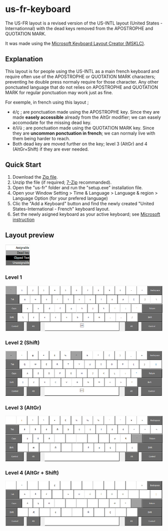 # us-fr-keyboard

The US-FR layout is a revised version of the US-INTL layout (United States - Internationnal) with the dead keys removed from the APOSTROPHE and QUOTATION MARK.
 
It was made using the [Microsoft Keyboard Layout Creator (MSKLC)](https://www.microsoft.com/en-us/download/details.aspx?id=102134).

## Explanation

This layout is for people using the US-INTL as a main french keyboard and require often use of the APOSTROPHE or QUOTATION MARK characters; preventing he double press normaly require for those character. Any other ponctuated language that do not relies on APOSTROPHE and QUOTATION MARK for regular ponctuation may work just as fine.

For exemple, in french using this layout ; 

- é/ç ; are ponctuation made using the APOSTROPHE key. Since they are made **easely accessible** already from the AltGr modifier; we can easely accomodate for the missing dead key.
- ë/ï/ü ; are ponctuation made using the QUOTATION MARK key. Since they are **uncommon ponctuation in french**; we can normaly live with them being harder to reach.
- Both dead key are moved further on the key; level 3 (AltGr) and 4 (AltGr+Shift) if they are ever needed.

## Quick Start

1. Download the [Zip file](https://github.com/samagior/us-fr-keyboard/archive/refs/heads/main.zip).
2. Unzip the file (if required; [7-Zip](https://www.7-zip.org/) recommanded).
3. Open the "us-fr" folder and run the "setup.exe" installation file.
4. Open your Window Setting > Time & Language > Language & region > Language Option (for your prefered language)
5. Clic the "Add a Keyboard" button and find the newly created "United States-International - French" keyboard layout.
6. Set the newly asigned keyboard as your active keyboard; see [Microsoft instruction](https://support.microsoft.com/en-us/office/switch-between-languages-using-the-language-bar-1c2242c0-fe15-4bc3-99bc-535de6f4f258)

## Layout preview

![legend](https://github.com/samagior/us-fr-keyboard/blob/main/preview/legend.png)

### Level 1

![Lvl-1](https://github.com/samagior/us-fr-keyboard/blob/main/preview/lvl-1.png)

### Level 2 (Shift)

![Lvl-2](https://github.com/samagior/us-fr-keyboard/blob/main/preview/lvl-2.png)

### Level 3 (AltGr)

![Lvl-3](https://github.com/samagior/us-fr-keyboard/blob/main/preview/lvl-3.png)

### Level 4 (AltGr + Shift)

![Lvl-4](https://github.com/samagior/us-fr-keyboard/blob/main/preview/lvl-4.png)


